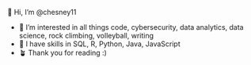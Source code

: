 👋 Hi, I’m @chesney11
- 💚 I’m interested in all things code, cybersecurity, data analytics, data science, rock climbing, volleyball, writing
- 🧩 I have skills in SQL, R, Python, Java, JavaScript
- 🪴 Thank you for reading :)



<!---
chesney11/chesney11 is a ✨ special ✨ repository because its `README.md` (this file) appears on your GitHub profile.
You can click the Preview link to take a look at your changes.
--->

